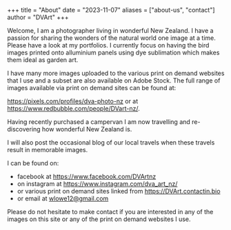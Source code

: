+++
title = "About"
date = "2023-11-07"
aliases = ["about-us", "contact"]
author = "DVArt"
+++

Welcome, I am a photographer living in wonderful New Zealand.  I have a passion for sharing the wonders of the natural world one image at a time.
Please have a look at my portfolios. I currently focus on having the bird images printed onto alluminium panels using dye sublimation which makes them ideal as garden art.    

I have many more images uploaded to the various print on demand websites that I use and a subset are also available on Adobe Stock. The full range of images available via print on demand sites can be found at:

https://pixels.com/profiles/dva-photo-nz or at https://www.redbubble.com/people/DVart-nz/.  

Having recently purchased a campervan I am now travelling and re-discovering how wonderful New Zealand is.  

I will also post the occasional blog of our local travels when these travels result in memorable images.

I can be found on: <br>
- facebook at https://www.facebook.com/DVArtnz<br>
- on instagram at https://www.instagram.com/dva_art_nz/<br>
- or various print on demand sites linked from https://DVArt.contactin.bio<br>
- or email at wlowe12@gmail.com  

Please do not hesitate to make contact if you are interested in any of the images on this site or any of the print on demand websites I use. 


